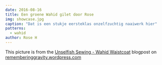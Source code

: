 ```yaml
---
date: 2016-08-16
title: Een groene Wahid gilet door Rose
img: showcase.jpg
caption: "Dat is een stukje eersteklas onzelfzuchtig naaiwerk hier"
patterns:
  - wahid
author: Rose H
---
```


This picture is from the [Unselfish Sewing - Wahid Waistcoat](https://rememberinggravity.wordpress.com/2016/08/17/unselfish-sewing-wahid-waistcoat/) blogpost on [rememberinggravity.wordpress.com](https://rememberinggravity.wordpress.com/)